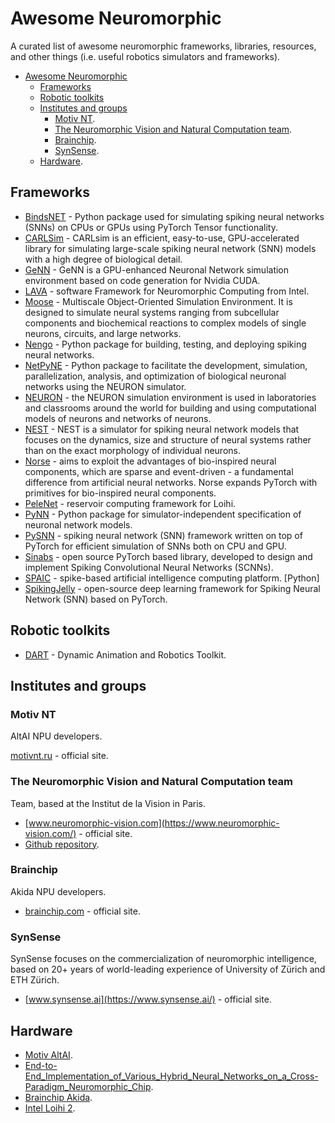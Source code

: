 # Awesome Neuromorphic

A curated list of awesome neuromorphic frameworks, libraries, resources, and other things (i.e. useful robotics simulators and frameworks).

- [Awesome Neuromorphic](#awesome-neuromorphic)
  * [Frameworks](#frameworks)
  * [Robotic toolkits](#robotic-toolkits)
  * [Institutes and groups](#institutes-and-groups)
    - [Motiv NT](#motiv-nt).
    - [The Neuromorphic Vision and Natural Computation team](#the-neuromorphic-vision-and-natural-computation-team).
    - [Brainchip](#brainchip).
    - [SynSense](#synsense).
  * [Hardware](#hardware).


## Frameworks

- [BindsNET](https://github.com/BindsNET/bindsnet) - Python package used for simulating spiking neural networks (SNNs) on CPUs or GPUs using PyTorch Tensor functionality.
- [CARLSim](https://github.com/UCI-CARL/CARLsim6) - CARLsim is an efficient, easy-to-use, GPU-accelerated library for simulating large-scale spiking neural network (SNN) models with a high degree of biological detail.
- [GeNN](https://github.com/genn-team/genn) - GeNN is a GPU-enhanced Neuronal Network simulation environment based on code generation for Nvidia CUDA.
- [LAVA](https://github.com/lava-nc) - software Framework for Neuromorphic Computing from Intel.
- [Moose](https://moose.ncbs.res.in/) -  Multiscale Object-Oriented Simulation Environment. It is designed to simulate neural systems ranging from subcellular components and biochemical reactions to complex models of single neurons, circuits, and large networks.
- [Nengo](https://www.nengo.ai/) - Python package for building, testing, and deploying spiking neural networks.
- [NetPyNE]() - Python package to facilitate the development, simulation, parallelization, analysis, and optimization of biological neuronal networks using the NEURON simulator.
- [NEURON](https://www.neuron.yale.edu/neuron/) - the NEURON simulation environment is used in laboratories and classrooms around the world for building and using computational models of neurons and networks of neurons.
- [NEST](https://www.nest-simulator.org/) - NEST is a simulator for spiking neural network models that focuses on the dynamics, size and structure of neural systems rather than on the exact morphology of individual neurons.
- [Norse](https://norse.github.io/norse/index.html) -  aims to exploit the advantages of bio-inspired neural components, which are sparse and event-driven - a fundamental difference from artificial neural networks. Norse expands PyTorch with primitives for bio-inspired neural components.
- [PeleNet](https://github.com/sagacitysite/pelenet) - reservoir computing framework for Loihi.
- [PyNN](https://neuralensemble.org/PyNN/) - Python package for simulator-independent specification of neuronal network models.
- [PySNN](https://github.com/BasBuller/PySNN) - spiking neural network (SNN) framework written on top of PyTorch for efficient simulation of SNNs both on CPU and GPU.
- [Sinabs](https://www.synsense.ai/products/sinabs/) - open source PyTorch based library, developed to design and implement Spiking Convolutional Neural Networks (SCNNs).
- [SPAIC](https://github.com/ZhejianglabNCRC/SPAIC) - spike-based artificial intelligence computing platform. [Python]
- [SpikingJelly](https://github.com/fangwei123456/spikingjelly) - open-source deep learning framework for Spiking Neural Network (SNN) based on PyTorch.


## Robotic toolkits

- [DART](https://dart.readthedocs.io/en/latest/) - Dynamic Animation and Robotics Toolkit.


## Institutes and groups

### Motiv NT

AltAI NPU developers.

[motivnt.ru](https://motivnt.ru/) - official site.


### The Neuromorphic Vision and Natural Computation team

Team, based at the Institut de la Vision in Paris.

- [www.neuromorphic-vision.com](https://www.neuromorphic-vision.com/) - official site.
- [Github repository](https://github.com/neuromorphic-paris).


### Brainchip

Akida NPU developers.

- [brainchip.com](https://brainchip.com/) - official site.


### SynSense

SynSense focuses on the commercialization of neuromorphic intelligence, based on 20+ years of world-leading experience of University of Zürich and ETH Zürich.

- [www.synsense.ai](https://www.synsense.ai/) - official site.


## Hardware

- [Motiv AltAI](https://motivnt.ru/neurochip-altai/).
- [End-to-End_Implementation_of_Various_Hybrid_Neural_Networks_on_a_Cross-Paradigm_Neuromorphic_Chip](https://www.researchgate.net/publication/348962820).
- [Brainchip Akida](https://brainchip.com/akida-neural-processor-soc/).
- [Intel Loihi 2](https://www.intel.com/content/www/us/en/research/neuromorphic-computing-loihi-2-technology-brief.html).

